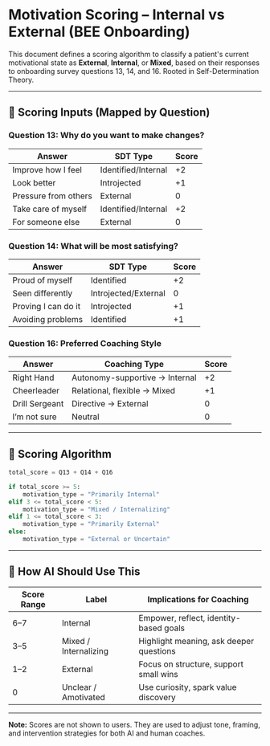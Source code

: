 
# Motivation Scoring – Internal vs External (BEE Onboarding)

This document defines a scoring algorithm to classify a patient's current motivational state as **External**, **Internal**, or **Mixed**, based on their responses to onboarding survey questions 13, 14, and 16. Rooted in Self-Determination Theory.

---

## 🎯 Scoring Inputs (Mapped by Question)

### Question 13: Why do you want to make changes?
| Answer | SDT Type | Score |
|--------|----------|-------|
| Improve how I feel | Identified/Internal | +2 |
| Look better | Introjected | +1 |
| Pressure from others | External | 0 |
| Take care of myself | Identified/Internal | +2 |
| For someone else | External | 0 |

### Question 14: What will be most satisfying?
| Answer | SDT Type | Score |
|--------|----------|-------|
| Proud of myself | Identified | +2 |
| Seen differently | Introjected/External | 0 |
| Proving I can do it | Introjected | +1 |
| Avoiding problems | Identified | +1 |

### Question 16: Preferred Coaching Style
| Answer | Coaching Type | Score |
|--------|----------------|-------|
| Right Hand | Autonomy-supportive → Internal | +2 |
| Cheerleader | Relational, flexible → Mixed | +1 |
| Drill Sergeant | Directive → External | 0 |
| I’m not sure | Neutral | 0 |

---

## 🧮 Scoring Algorithm

```python
total_score = Q13 + Q14 + Q16

if total_score >= 5:
    motivation_type = "Primarily Internal"
elif 3 <= total_score < 5:
    motivation_type = "Mixed / Internalizing"
elif 1 <= total_score < 3:
    motivation_type = "Primarily External"
else:
    motivation_type = "External or Uncertain"
```

---

## 🧠 How AI Should Use This

| Score Range | Label | Implications for Coaching |
|-------------|-------|----------------------------|
| 6–7 | Internal | Empower, reflect, identity-based goals |
| 3–5 | Mixed / Internalizing | Highlight meaning, ask deeper questions |
| 1–2 | External | Focus on structure, support small wins |
| 0 | Unclear / Amotivated | Use curiosity, spark value discovery |

---

**Note:** Scores are not shown to users. They are used to adjust tone, framing, and intervention strategies for both AI and human coaches.
